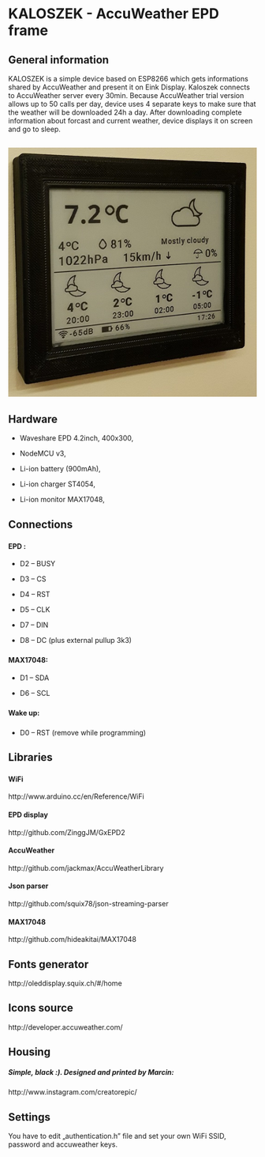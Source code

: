 <H1>KALOSZEK - AccuWeather EPD frame</H1> 

<H2> General information</H2>
KALOSZEK is a simple device based on ESP8266 which gets informations shared by AccuWeather and present it on Eink Display. Kaloszek connects to AccuWeather server every 30min. Because AccuWeather trial version allows up to 50 calls per day, device uses 4 separate keys to make sure that the weather will be downloaded 24h a day. After downloading complete information about forcast and current weather, device displays it on screen and go to sleep.
<H2>
</H2>

<div align="center"><img src="img/1.jpg"></div>

<H2> Hardware </H2>

- Waveshare EPD  4.2inch, 400x300,

- NodeMCU v3,

- Li-ion battery (900mAh),

- Li-ion charger ST4054,

- Li-ion monitor MAX17048,


<H2> Connections </H2>

<H3> </H3>

<H4>EPD : </H4>

- D2 – BUSY

- D3 – CS

- D4 – RST

- D5 – CLK

- D7 – DIN

- D8 – DC (plus external pullup 3k3)

<H3> </H3>

<H4>  MAX17048:</H4>

- D1 – SDA

- D6 – SCL

<H3> </H3>

<H4>Wake up:</H4>

<H3> </H3>

- D0 – RST (remove while programming)

<H2> Libraries</H2>
<H3> </H3>
<H4>  WiFi</H4>
http://www.arduino.cc/en/Reference/WiFi
<H4>  EPD display</H4>
http://github.com/ZinggJM/GxEPD2
<H4>  AccuWeather</H4>
http://github.com/jackmax/AccuWeatherLibrary
<H4>  Json parser</H4>
http://github.com/squix78/json-streaming-parser
<H4>  MAX17048</H4>
http://github.com/hideakitai/MAX17048

<H2> Fonts generator</H2>
http://oleddisplay.squix.ch/#/home

<H2> Icons source</H2>
http://developer.accuweather.com/

<H2> Housing</H2>
<H5>Simple, black :). Designed and printed by Marcin:</H5>
http://www.instagram.com/creatorepic/

<H2> Settings</H2>

You have to edit „authentication.h” file and set your own WiFi SSID, password and accuweather keys. 

<H2> 
</H2>


